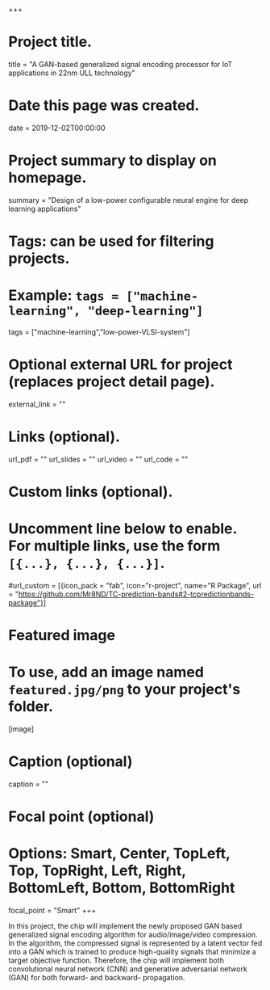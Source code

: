 +++
# Project title.
title = "A GAN-based generalized signal encoding processor for IoT applications in 22nm ULL technology"

# Date this page was created.
date = 2019-12-02T00:00:00

# Project summary to display on homepage.
summary = "Design of a low-power configurable neural engine for deep learning applications"

# Tags: can be used for filtering projects.
# Example: `tags = ["machine-learning", "deep-learning"]`
tags = ["machine-learning","low-power-VLSI-system"]

# Optional external URL for project (replaces project detail page).
external_link = ""

# Links (optional).
url_pdf = ""
url_slides = ""
url_video = ""
url_code = ""

# Custom links (optional).
#   Uncomment line below to enable. For multiple links, use the form `[{...}, {...}, {...}]`.
#url_custom = [{icon_pack = "fab", icon="r-project", name="R Package", url = "https://github.com/Mr8ND/TC-prediction-bands#2-tcpredictionbands-package"}]


# Featured image
# To use, add an image named `featured.jpg/png` to your project's folder. 
[image]
  # Caption (optional)
  caption = ""

  # Focal point (optional)
  # Options: Smart, Center, TopLeft, Top, TopRight, Left, Right, BottomLeft, Bottom, BottomRight
  focal_point = "Smart"
+++

In this project, the chip will implement the newly proposed GAN based generalized signal encoding algorithm for audio/image/video compression. In the algorithm, the compressed signal is represented by a latent vector fed into a GAN which is trained to produce high-quality signals that minimize a target objective function. Therefore, the chip will implement both convolutional neural network (CNN) and generative adversarial network (GAN) for both forward- and backward- propagation.
